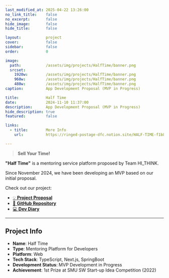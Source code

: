 ```yaml
---
last_modified_at: 2025-04-22 13:26:00
no_link_title:    false
no_excerpt:       false
hide_image:       false
hide_title:       false

layout:           project
cover:            false
sidebar:          false
order:            0

image:
  path:           /assets/img/projects/HalfTime/banner.png
  srcset:
    1920w:        /assets/img/projects/HalfTime/banner.png
    960w:         /assets/img/projects/HalfTime/banner.png
    480w:         /assets/img/projects/HalfTime/banner.png
caption:          App Development Proposal (MVP in Progress)

title:            Half Time
date:             2024-11-10 11:37:00
description:      App Development Proposal (MVP in Progress)
hide_description: true
featured:         false

links:
  - title:        More Info
    url:          https://ringed-postage-dfc.notion.site/HALF-TIME-f1b8e2965c20405b86f7edc228fd0082?pvs=4

---
```


> **Sell Your Time!**

**"Half Time"** is a mentoring service platform proposed by Team HI_THINK.

Since November 2024, we have been developing an MVP based on our initial proposal.

Check out our project:
- [💡 **Project Proposal**](https://ringed-postage-dfc.notion.site/HALF-TIME-f1b8e2965c20405b86f7edc228fd0082?pvs=4)
- [📎 **GitHub Repository**](https://github.com/Boongeo)
- [💻 **Dev Diary**](https://ringed-postage-dfc.notion.site/HALF-TIME-13c13cff75d08013b396edf9efa62636?pvs=4)

---
## Project Info

- **Name**: Half Time
- **Type**: Mentoring Platform for Developers
- **Platform**: Web
- **Tech Stack**: TypeScript, Next.js, SpringBoot
- **Development Status**: MVP Development in Progress
- **Achievement**: 1st Prize at SMU SW Start-up Idea Competition (2022)